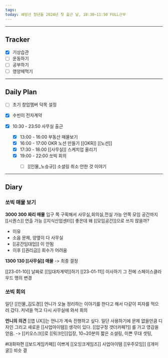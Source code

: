 ```yaml
---
tags: 
today: 쇄빙선 청년들 2024년 첫 출근 날, 10:30~11:50 FULL근무
---
```

---
## Tracker

- [x] 기상습관
- [ ] 운동하기
- [ ] 공부하기
- [ ] 영양제먹기

---
## Daily Plan


- [ ] 초기 창업멤버 덕목 설정
- [x] 수빈이 전자계약  


- [x] 10:30 - 23:50 사무실 출근
	- [x] 13:00 - 16:00 부동산 매물보기
	- [x] 16:00 - 17:00  OKR 노션 만들기 [[OKR]] [[노션]]
	- [x] 17:30 - 18:00 [[사무실]] 스케치업 올리기
	- [x] 19:00 - 22:00 쏘빅 회의
		- [ ] [[인물_노승규]] 소셜링 취소 안한 것 이야기
		


---
## Diary

### 쏘빅 매물 보기

**3000 300 짜리 매물**
입구 쪽 구획해서 사무실,회의실,전실 가능
안쪽 모임 공간까지 [[시퀀스]] 연출 가능
[[지식산업센터]] 좋은데 왜 [[모임공간]]으로 쓰지 않을까?

- 이유
- 소음 문제, 양옆이 다 사무실
- [[공간임대업]] 이 안됨
- 이후 [[권리금]] 회수가 어려움


**1300 130 [[사무실]] 매물**
-> 최종 결정

[[23-01-10]] 날짜로 [[임대차계약]]하기
[[23-01-11]] 이사하기 
그 전에 스페이스클라우드 명의 변경

### 쏘빅 회의

일단 [[인물_김도경]] 언니가 오늘 정리하는 이야기를 한다고 해서 다같이 피자를 먹으러 갔다.
저녁을 먹고 다시 사무실에 와서 회의

**언니의 의견**
[[앱 UX]]는 언니가 계속 진행하고 싶다. 일단 사용하기에 문제 없을만큼 디자인
그리고 새로운 [[사업아이템]] 생각이 있다. 
[[압구정 갯더카페?]] 를 가고 영감을 얻음.
-> [[키오스크]]로 [[워크인]]입장, 10~20분의 짧은 소셜링, 이쁜 무대 셋팅, 

#대화파편
[[보드게임카페]] 이쁘게 
[[오잉크게임즈]]
사업아이템
[[우주모임]] 
[[개미굴]] 비슷 결

